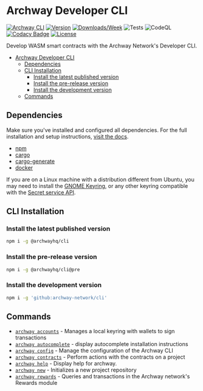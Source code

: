 # Archway Developer CLI

[![Archway CLI](https://img.shields.io/badge/cli-archway-brightgreen.svg)](https://docs.archway.io)
[![Version](https://img.shields.io/npm/v/@archwayhq/cli)](https://www.npmjs.com/package/@archwayhq/cli)
[![Downloads/Week](https://img.shields.io/npm/dw/@archwayhq/cli.svg)](https://npmjs.org/package/@archwayhq/cli)
![Tests](https://github.com/archway-network/cli/actions/workflows/test.yml/badge.svg)
![CodeQL](https://github.com/archway-network/cli/actions/workflows/codeql.yml/badge.svg)
[![Codacy Badge](https://app.codacy.com/project/badge/Grade/070b358e0ece44c2b45867d945c46a28)](https://app.codacy.com/gh/archway-network/cli/dashboard?utm_source=gh&utm_medium=referral&utm_content=&utm_campaign=Badge_grade)
[![License](https://img.shields.io/github/license/archway-network/cli?label=License&logo=opensourceinitiative&logoColor=white&color=informational)](https://opensource.org/licenses/Apache-2.0)

Develop WASM smart contracts with the Archway Network's Developer CLI.

- [Archway Developer CLI](#archway-developer-cli)
  - [Dependencies](#dependencies)
  - [CLI Installation](#cli-installation)
    - [Install the latest published version](#install-the-latest-published-version)
    - [Install the pre-release version](#install-the-pre-release-version)
    - [Install the development version](#install-the-development-version)
  - [Commands](#commands)

## Dependencies

Make sure you've installed and configured all dependencies. For the full
installation and setup instructions, [visit the docs](https://docs.archway.io/developers/getting-started/install).

- [npm](https://docs.npmjs.com/downloading-and-installing-node-js-and-npm "Install Node.js and NPM")
- [cargo](https://doc.rust-lang.org/cargo/getting-started/installation.html "Install Cargo")
- [cargo-generate](https://crates.io/crates/cargo-generate "Install Cargo Generate")
- [docker](https://docs.docker.com/get-docker "Install Docker")

If you are on a Linux machine with a distribution different from Ubuntu, you may
need to install the [GNOME Keyring](https://wiki.archlinux.org/title/GNOME/Keyring),
or any other keyring compatible with the [Secret service API](https://www.gnu.org/software/emacs/manual/html_node/auth/Secret-Service-API.html).

## CLI Installation

### Install the latest published version

```bash
npm i -g @archwayhq/cli
```

### Install the pre-release version

```bash
npm i -g @archwayhq/cli@pre
```

### Install the development version

```bash
npm i -g 'github:archway-network/cli'
```

## Commands

<!-- commands -->


- [`archway accounts`](docs/accounts.md) - Manages a local keyring with wallets to sign transactions
- [`archway autocomplete`](docs/autocomplete.md) - display autocomplete installation instructions
- [`archway config`](docs/config.md) - Manage the configuration of the Archway CLI
- [`archway contracts`](docs/contracts.md) - Perform actions with the contracts on a project
- [`archway help`](docs/help.md) - Display help for archway.
- [`archway new`](docs/new.md) - Initializes a new project repository
- [`archway rewards`](docs/rewards.md) - Queries and transactions in the Archway network's Rewards module

<!-- commandsstop -->
